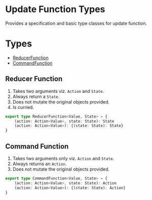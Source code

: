 # Update Function Types

Provides a specification and basic type classes for update function.

# Types
- [ReducerFunction](#reducerfunction)
- [CommandFunction](#commandfunction)

## Reducer Function

1. Takes two arguments viz. `Action` and `State`.
2. Always return a `State`.
3. Does not mutate the original objects provided.
4. Is curried.

```ts
export type ReducerFunction<Value, State> = {
    (action: Action<Value>, state: State): State
    (action: Action<Value>): {(state: State): State}
}
```

## Command Function
1. Takes two arguments only viz. `Action` and `State`.
2. Always returns an `Action`.
3. Does not mutate the original objects provided.

```ts
export type CommandFunction<Value, State> = {
    (action: Action<Value>, state: State): Action
    (action: Action<Value>): {(state: State): Action}
}
```
